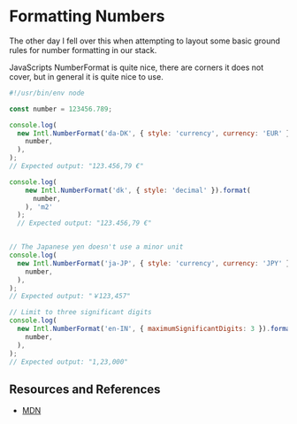 # Formatting Numbers

The other day I fell over this when attempting to layout some basic ground rules for number formatting in our stack.

JavaScripts NumberFormat is quite nice, there are corners it does not cover, but in general it is quite nice to use.

```javascript
#!/usr/bin/env node

const number = 123456.789;

console.log(
  new Intl.NumberFormat('da-DK', { style: 'currency', currency: 'EUR' }).format(
    number,
  ),
);
// Expected output: "123.456,79 €"

console.log(
    new Intl.NumberFormat('dk', { style: 'decimal' }).format(
      number,
    ), 'm2'
  );
  // Expected output: "123.456,79 €"


// The Japanese yen doesn't use a minor unit
console.log(
  new Intl.NumberFormat('ja-JP', { style: 'currency', currency: 'JPY' }).format(
    number,
  ),
);
// Expected output: "￥123,457"

// Limit to three significant digits
console.log(
  new Intl.NumberFormat('en-IN', { maximumSignificantDigits: 3 }).format(
    number,
  ),
);
// Expected output: "1,23,000"
```

## Resources and References

- [MDN](https://developer.mozilla.org/en-US/docs/Web/JavaScript/Reference/Global_Objects/Intl/NumberFormat/NumberFormat)
